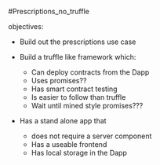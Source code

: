 #Prescriptions_no_truffle

objectives:

* Build out the prescriptions use case
* Build a truffle like framework which:
    * Can deploy contracts from the Dapp
    * Uses promises??
    * Has smart contract testing
    * Is easier to follow than truffle
    * Wait until mined style promises???

     
* Has a stand alone app that 
    * does not require a server component
    * Has a useable frontend
    * Has local storage in the Dapp



